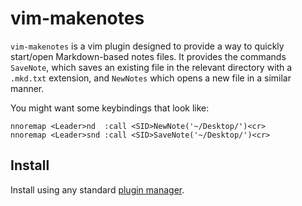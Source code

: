 # vim-makenotes

`vim-makenotes` is a vim plugin designed to provide a way to quickly
start/open Markdown-based notes files. It provides the commands `SaveNote`,
which saves an existing file in the relevant directory with a `.mkd.txt`
extension, and `NewNotes` which opens a new file in a similar manner.

You might want some keybindings that look like:

    nnoremap <Leader>nd  :call <SID>NewNote('~/Desktop/')<cr>
    nnoremap <Leader>snd :call <SID>SaveNote('~/Desktop/')<cr>

## Install

Install using any standard [plugin
manager](http://vi.stackexchange.com/questions/388/what-is-the-difference-between-the-vim-package-managers).
